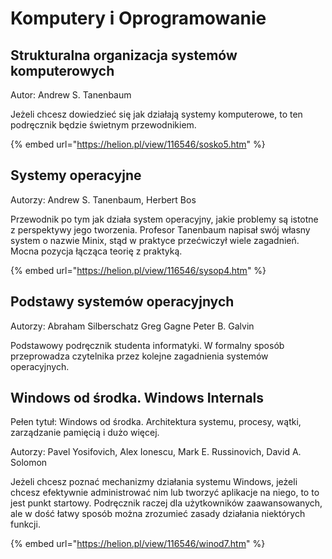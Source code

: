 # Komputery i Oprogramowanie

## Strukturalna organizacja systemów komputerowych

Autor: Andrew S. Tanenbaum

Jeżeli chcesz dowiedzieć się jak działają systemy komputerowe, to ten podręcznik będzie świetnym przewodnikiem.

{% embed url="https://helion.pl/view/116546/sosko5.htm" %}

## Systemy operacyjne

Autorzy: Andrew S. Tanenbaum, Herbert Bos

Przewodnik po tym jak działa system operacyjny, jakie problemy są istotne z perspektywy jego tworzenia. Profesor Tanenbaum napisał swój własny system o nazwie Minix, stąd w praktyce przećwiczył wiele zagadnień. Mocna pozycja łącząca teorię z praktyką.

{% embed url="https://helion.pl/view/116546/sysop4.htm" %}

## Podstawy systemów operacyjnych

Autorzy: Abraham Silberschatz Greg Gagne Peter B. Galvin

Podstawowy podręcznik studenta informatyki. W formalny sposób przeprowadza czytelnika przez kolejne zagadnienia systemów operacyjnych.

## Windows od środka. Windows Internals

Pełen tytuł: Windows od środka. Architektura systemu, procesy, wątki, zarządzanie pamięcią i dużo więcej.

Autorzy: Pavel Yosifovich, Alex Ionescu, Mark E. Russinovich, David A. Solomon

Jeżeli chcesz poznać mechanizmy działania systemu Windows, jeżeli chcesz efektywnie administrować nim lub tworzyć aplikacje na niego, to to jest punkt startowy. Podręcznik raczej dla użytkowników zaawansowanych, ale w dość łatwy sposób można zrozumieć zasady działania niektórych funkcji.

{% embed url="https://helion.pl/view/116546/winod7.htm" %}

